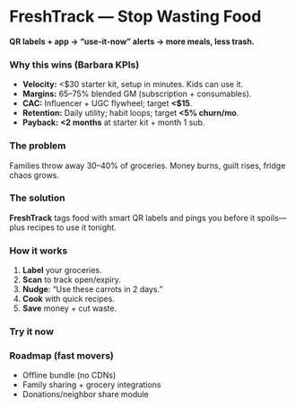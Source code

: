 # FreshTrack — Stop Wasting Food

**QR labels + app → “use‑it‑now” alerts → more meals, less trash.**

### Why this wins (Barbara KPIs)

* **Velocity:** <\$30 starter kit, setup in minutes. Kids can use it.
* **Margins:** 65–75% blended GM (subscription + consumables).
* **CAC:** Influencer + UGC flywheel; target **<\$15**.
* **Retention:** Daily utility; habit loops; target **<5% churn/mo**.
* **Payback:** **<2 months** at starter kit + month 1 sub.

### The problem

Families throw away 30–40% of groceries. Money burns, guilt rises, fridge chaos grows.

### The solution

**FreshTrack** tags food with smart QR labels and pings you before it spoils—plus recipes to use it tonight.

### How it works

1. **Label** your groceries.
2. **Scan** to track open/expiry.
3. **Nudge**: “Use these carrots in 2 days.”
4. **Cook** with quick recipes.
5. **Save** money + cut waste.

### Try it now

### Roadmap (fast movers)

* Offline bundle (no CDNs)
* Family sharing + grocery integrations
* Donations/neighbor share module

